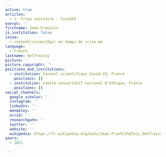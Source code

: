```yaml
---
active: true
articles:
  - 1- Crise sanitaire - Covid19
exerpt: ''
firstname: Jean-François
is_institution: false
issue:
  - content/issues/Agir en temps de crise.md
language:
  - French
lastname: Delfraissy
picture: ''
picture_copyright: ''
positions_and_institutions:
  - institution: Conseil scientifique Covid-19, France
    positions: []
  - institution: Comité consultatif national d'éthique, France
    positions: []
social_channels:
  google_scholar: ''
  instagram: ''
  linkedin: ''
  mendeley: ''
  orcid: ''
  researchgate: ''
  twitter: ''
  website: ''
  wikipedia: https://fr.wikipedia.org/wiki/Jean-Fran%C3%A7ois_Delfraissy
years:
  - 2021

---
```


